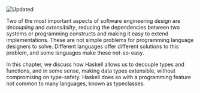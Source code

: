 ![Updated][update-shield]

Two of the most important aspects of software engineering design are _decoupling_ and _extensibility_, reducing the dependencies between two systems or programming constructs and making it easy to extend implementations. These are not simple problems for programming language designers to solve. Different languages offer different solutions to this problem, and some languages make these not-so-easy.

In this chapter, we discuss how Haskell allows us to decouple types and functions, and in some sense, making data types extensible, without compromising on type-safety. Haskell does so with a programming feature not common to many languages, known as typeclasses.


[update-shield]: https://img.shields.io/badge/LAST%20UPDATED-28%20SEP%202024-57ffd8?style=for-the-badge
